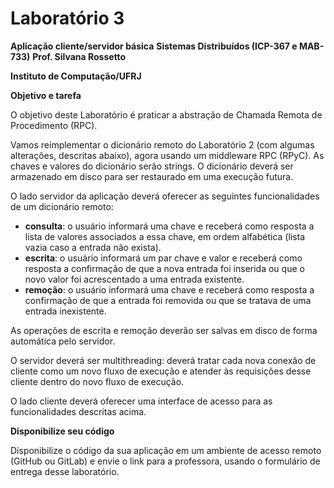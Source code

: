 # Laboratório 3 
**Aplicação cliente/servidor básica**
**Sistemas Distribuı́dos (ICP-367 e MAB-733)**
**Prof. Silvana Rossetto**

**Instituto de Computação/UFRJ**

**Objetivo e tarefa**

O objetivo deste Laboratório é praticar a abstração de Chamada Remota de Procedimento (RPC).

Vamos reimplementar o dicionário remoto do Laboratório 2 (com algumas alterações, descritas abaixo), agora usando um middleware RPC (RPyC). As chaves e valores do dicionário serão strings. O dicionário deverá ser armazenado em disco para ser restaurado em uma execução futura.

O lado servidor da aplicação deverá oferecer as seguintes funcionalidades de um dicionário remoto:

- **consulta**: o usuário informará uma chave e receberá como resposta a lista de valores associados a essa chave, em ordem alfabética (lista vazia caso a entrada não exista).
- **escrita**: o usuário informará um par chave e valor e receberá como resposta a confirmação de que a nova entrada foi inserida ou que o novo valor foi acrescentado a uma entrada existente.
- **remoção**: o usuário informará uma chave e receberá como resposta a confirmação de que a entrada foi removida ou que se tratava de uma entrada inexistente.

As operações de escrita e remoção deverão ser salvas em disco de forma automática pelo servidor.

O servidor deverá ser multithreading: deverá tratar cada nova conexão de cliente como um novo fluxo de execução e atender às requisições desse cliente dentro do novo fluxo de execução.

O lado cliente deverá oferecer uma interface de acesso para as funcionalidades descritas acima.

**Disponibilize seu código**

Disponibilize o código da sua aplicação em um ambiente de acesso remoto (GitHub ou GitLab) e envie o link para a professora, usando o formulário de entrega desse laboratório.